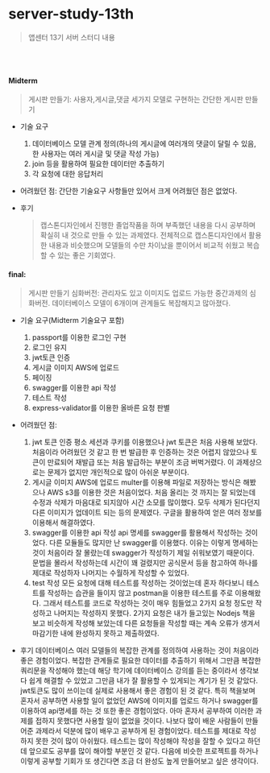 # server-study-13th
> 앱센터 13기 서버 스터디 내용

<br><br>

#### Midterm
>게시판 만들기: 사용자,게시글,댓글 세가지 모델로 구현하는 간단한 게시판 만들기

* 기술 요구
    1. 데이터베이스 모델 관계 정의(하나의 게시글에 여러개의 댓글이 달릴 수 있음,한 사용자는 여러 게시글 및 댓글 작성 가능)
    2. join 등을 활용하여 필요한 데이터만 추출하기
    3. 각 요청에 대한 응답처리

* 어려웠던 점:
    간단한 기술요구 사항들만 있어서 크게 어려웠던 점은 없었다.

* 후기
    > 캡스톤디자인에서 진행한 졸업작품을 하며 부족했던 내용을 다시 공부하며 확실히 내 것으로 만들 수 있는 과제였다.
        전체적으로 캡스톤디자인에서 활용한 내용과 비슷했으며 모델들의 수만 차이났을 뿐이어서 비교적 쉬웠고 복습할 수 있는 좋은 기회였다.

#### final:
> 게시판 만들기 심화버전: 관리자도 있고 이미지도 업로드 가능한 중간과제의 심화버전. 데이터베이스 모델이 6개이며 관계들도 복잡해지고 많아졌다.

* 기술 요구(Midterm 기술요구 포함)
    1. passport를 이용한 로그인 구현
    2. 로그인 유지
    3. jwt토큰 인증
    4. 게시글 이미지 AWS에 업로드
    5. 페이징
    6. swagger를 이용한 api 작성
    7. 테스트 작성
    8. express-validator를 이용한 올바른 요청 판별

* 어려웠던 점:
    1. jwt 토큰 인증
        평소 세션과 쿠키를 이용했으나 jwt 토큰은 처음 사용해 보았다. 처음이라 어려웠던 것 같고 한 번 발급한 후 인증하는 것은 어렵지 않았으나 토큰이 만료되어 재발급 또는 처음 발급하는 부분이 조금 버벅거렸다. 이 과제상으로는 문제가 없지만 개인적으로 많이 아쉬운 부분이다.
    2. 게시글 이미지 AWS에 업로드
        multer를 이용해 파일로 저장하는 방식은 해봤으나 AWS s3를 이용한 것은 처음이었다. 처음 올리는 것 까지는 잘 되었는데 수정과 삭제가 마음대로 되지않아 시간 소모를 많이했다. 모두 삭제가 된다던지 다른 이미지가 업데이트 되는 등의 문제였다. 구글을 활용하여 얻은 여러 정보를 이용해서 해결하였다.
    3. swagger를 이용한 api 작성
        api 명세를 swagger를 활용해서 작성하는 것이었다. 다른 모듈들도 많지만 난 swagger를 이용했다. 이유는 이렇게 명세하는 것이 처음이라 잘 몰랐는데 swagger가 작성하기 제일 쉬워보였기 때문이다. 문법을 몰라서 작성하는데 시간이 꽤 걸렸지만 공식문서 등을 참고하여 하나를 제대로 작성하자 나머지는 수월하게 작성할 수 있었다.
    3. test 작성
        모든 요청에 대해 테스트를 작성하는 것이었는데 혼자 하다보니 테스트를 작성하는 습관을 들이지 않고 postman을 이용한 테스트를 주로 이용해왔다. 그래서 테스트를 코드로 작성하는 것이 매우 힘들었고 2가지 요청 정도만 작성하고 나머지는 작성하지 못했다. 2가지 요청은 내가 들고있는 Nodejs 책을 보고 비슷하게 작성해 보았는데 다른 요청들을 작성할 때는 계속 오류가 생겨서 마감기한 내에 완성하지 못하고 제출하였다.

* 후기
    데이터베이스 여러 모델들의 복잡한 관계를 정의하여 사용하는 것이 처음이라 좋은 경험이었다. 복잡한 관계들로 필요한 데이터를 추출하기 위해서 그만큼 복잡한 쿼리문을 작성해야 했는데 해당 학기에 데이터베이스 강의를 듣는 중이라서 생각보다 쉽게 해결할 수 있었고 그만큼 내가 잘 활용할 수 있게되는 계기가 된 것 같았다. jwt토큰도 많이 쓰이는데 실제로 사용해서 좋은 경험이 된 것 같다. 특히 책을보며 혼자서 공부하면 사용할 일이 없었던 AWS에 이미지를 업로드 하거나 swagger를 이용하여 api명세를 하는 것 또한 좋은 경험이었다. 아마 혼자서 공부하여 이러한 과제를 접하지 못했다면 사용할 일이 없었을 것이다. 나보다 많이 배운 사람들이 만들어준 과제라서 덕분에 많이 배우고 공부하게 된 경험이었다. 테스트를 제대로 작성하지 못한 것이 많이 아쉬웠다. 테스트는 많이 작성해야 작성을 잘할 수 있다고 하던데 앞으로도 공부를 많이 해야할 부분인 것 같다. 다음에 비슷한 프로젝트를 하거나 이렇게 공부할 기회가 또 생긴다면 조금 더 완성도 높게 만들어보고 싶은 생각이다.
